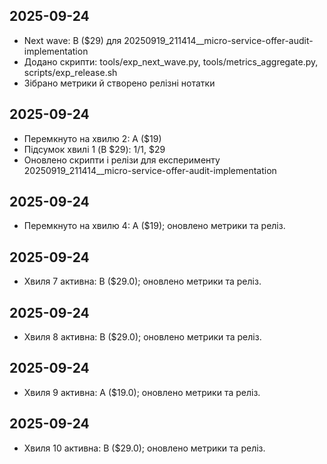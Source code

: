 ## 2025-09-24
- Next wave: B ($29) для 20250919_211414__micro-service-offer-audit-implementation
- Додано скрипти: tools/exp_next_wave.py, tools/metrics_aggregate.py, scripts/exp_release.sh
- Зібрано метрики й створено релізні нотатки
## 2025-09-24
- Перемкнуто на хвилю 2: A ($19)
- Підсумок хвилі 1 (B $29): 1/1, $29
- Оновлено скрипти і релізи для експерименту 20250919_211414__micro-service-offer-audit-implementation
## 2025-09-24
- Перемкнуто на хвилю 4: A ($19); оновлено метрики та реліз.
## 2025-09-24
- Хвиля 7 активна: B ($29.0); оновлено метрики та реліз.
## 2025-09-24
- Хвиля 8 активна: B ($29.0); оновлено метрики та реліз.
## 2025-09-24
- Хвиля 9 активна: A ($19.0); оновлено метрики та реліз.
## 2025-09-24
- Хвиля 10 активна: B ($29.0); оновлено метрики та реліз.
